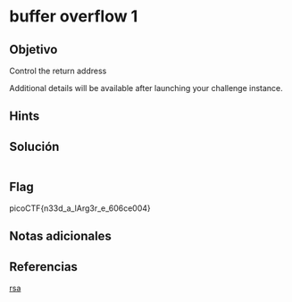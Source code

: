 #  buffer overflow 1

## Objetivo

Control the return address

Additional details will be available after launching your challenge instance.

## Hints



## Solución

```              
```


## Flag

picoCTF{n33d_a_lArg3r_e_606ce004}

## Notas adicionales


## Referencias

[rsa](https://simple.wikipedia.org/wiki/RSA_algorithm)